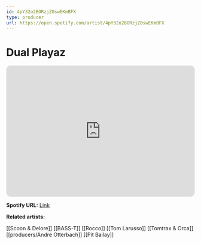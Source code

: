 ```yaml
---
id: 4pY32o2BORzjZ0swEKmBFX
type: producer
url: https://open.spotify.com/artist/4pY32o2BORzjZ0swEKmBFX
---
```

# Dual Playaz

<iframe style="border-radius:12px" src="https://open.spotify.com/embed/artist/4pY32o2BORzjZ0swEKmBFX" width="100%" height="352" frameBorder="0" allowfullscreen="" allow="autoplay; clipboard-write; encrypted-media; fullscreen; picture-in-picture" loading="lazy"></iframe>

**Spotify URL:** [Link](https://open.spotify.com/artist/4pY32o2BORzjZ0swEKmBFX)

**Related artists:**

[[Scoon & Delore]]
[[BASS-T]]
[[Rocco]]
[[Tom Larusso]]
[[Tomtrax & Orca]]
[[producers/Andre Otterbach]]
[[Pit Bailay]]
